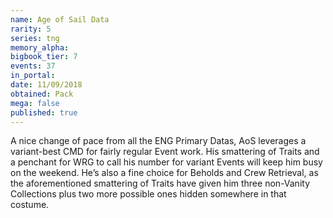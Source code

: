 ```yaml
---
name: Age of Sail Data
rarity: 5
series: tng
memory_alpha:
bigbook_tier: 7
events: 37
in_portal:
date: 11/09/2018
obtained: Pack
mega: false
published: true
---
```


A nice change of pace from all the ENG Primary Datas, AoS leverages a variant-best CMD for fairly regular Event work. His smattering of Traits and a penchant for WRG to call his number for variant Events will keep him busy on the weekend. He’s also a fine choice for Beholds and Crew Retrieval, as the aforementioned smattering of Traits have given him three non-Vanity Collections plus two more possible ones hidden somewhere in that costume.
